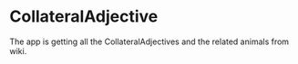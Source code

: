 # CollateralAdjective
The app is getting all the CollateralAdjectives and the related animals from wiki.
